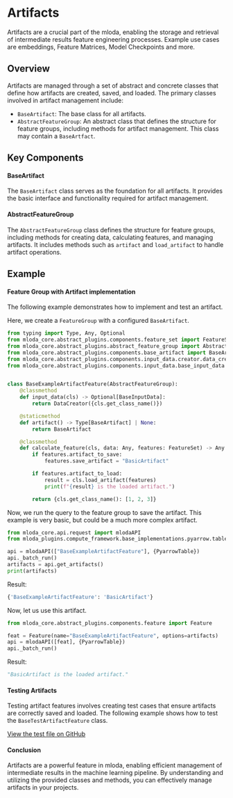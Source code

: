 # Artifacts

Artifacts are a crucial part of the mloda, enabling the storage and retrieval of intermediate results feature engineering processes.
Example use cases are embeddings, Feature Matrices, Model Checkpoints and more.

## Overview

Artifacts are managed through a set of abstract and concrete classes that define how artifacts are created, saved, and loaded. The primary classes involved in artifact management include:

- `BaseArtifact`: The base class for all artifacts.
- `AbstractFeatureGroup`: An abstract class that defines the structure for feature groups, including methods for artifact management. This class may contain a `BaseArtfact`.

## Key Components

#### BaseArtifact

The `BaseArtifact` class serves as the foundation for all artifacts. It provides the basic interface and functionality required for artifact management.


#### AbstractFeatureGroup

The `AbstractFeatureGroup` class defines the structure for feature groups, including methods for creating data, calculating features, and managing artifacts. It includes methods such as `artifact` and `load_artifact` to handle artifact operations.

## Example

#### Feature Group with Artifact implementation

The following example demonstrates how to implement and test an artifact.

Here, we create a `FeatureGroup` with a configured `BaseArtifact`.

```python
from typing import Type, Any, Optional
from mloda_core.abstract_plugins.components.feature_set import FeatureSet
from mloda_core.abstract_plugins.abstract_feature_group import AbstractFeatureGroup
from mloda_core.abstract_plugins.components.base_artifact import BaseArtifact
from mloda_core.abstract_plugins.components.input_data.creator.data_creator import DataCreator
from mloda_core.abstract_plugins.components.input_data.base_input_data import BaseInputData


class BaseExampleArtifactFeature(AbstractFeatureGroup):
    @classmethod
    def input_data(cls) -> Optional[BaseInputData]:
        return DataCreator({cls.get_class_name()})

    @staticmethod
    def artifact() -> Type[BaseArtifact] | None:
        return BaseArtifact

    @classmethod
    def calculate_feature(cls, data: Any, features: FeatureSet) -> Any:
        if features.artifact_to_save:
            features.save_artifact = "BasicArtifact"

        if features.artifact_to_load:
            result = cls.load_artifact(features)
            print(f"{result} is the loaded artifact.")

        return {cls.get_class_name(): [1, 2, 3]}
```

Now, we run the query to the feature group to save the artifact. This example is very basic, but could be a much more complex artifact.

```python
from mloda_core.api.request import mlodaAPI
from mloda_plugins.compute_framework.base_implementations.pyarrow.table import PyarrowTable

api = mlodaAPI(["BaseExampleArtifactFeature"], {PyarrowTable})
api._batch_run()
artifacts = api.get_artifacts()
print(artifacts)
```

Result:

``` python
{'BaseExampleArtifactFeature': 'BasicArtifact'}
```

Now, let us use this artifact.

```python
from mloda_core.abstract_plugins.components.feature import Feature

feat = Feature(name="BaseExampleArtifactFeature", options=artifacts)
api = mlodaAPI([feat], {PyarrowTable})
api._batch_run()
```

Result:

``` python
"BasicArtifact is the loaded artifact."
```

#### Testing Artifacts

Testing artifact features involves creating test cases that ensure artifacts are correctly saved and loaded. The following example shows how to test the `BaseTestArtifactFeature` class.

[View the test file on GitHub](https://github.com/TomKaltofen/mloda/tree/feature/main/tests/test_core/test_artifacts/test_artifacts.py)


#### Conclusion

Artifacts are a powerful feature in mloda, enabling efficient management of intermediate results in the machine learning pipeline. By understanding and utilizing the provided classes and methods, you can effectively manage artifacts in your projects.
